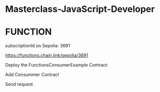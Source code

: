 # Masterclass-JavaScript-Developer


# FUNCTION
subscriptionId on Sepolia: 3691

https://functions.chain.link/sepolia/3691

Deploy the FunctionsConsumerExample Contract: 

Add Consummer Contract

Send request

